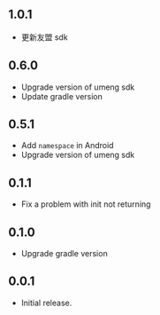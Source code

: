 ## 1.0.1

* 更新友盟 sdk

## 0.6.0

* Upgrade version of umeng sdk
* Update gradle version

## 0.5.1

* Add `namespace` in Android
* Upgrade version of umeng sdk

## 0.1.1

* Fix a problem with init not returning

## 0.1.0

* Upgrade gradle version

## 0.0.1

* Initial release.
